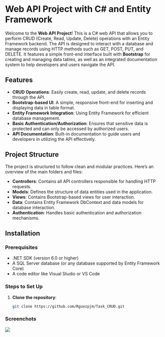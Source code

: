 # Web API Project with C# and Entity Framework

Welcome to the **Web API Project**! This is a C# web API that allows you to perform CRUD (Create, Read, Update, Delete) operations with an Entity Framework backend. The API is designed to interact with a database and manage records using HTTP methods such as GET, POST, PUT, and DELETE. It features a simple front-end interface built with **Bootstrap** for creating and managing data tables, as well as an integrated documentation system to help developers and users navigate the API.

## Features
- **CRUD Operations**: Easily create, read, update, and delete records through the API.
- **Bootstrap-based UI**: A simple, responsive front-end for inserting and displaying data in table format.
- **Entity Framework Integration**: Using Entity Framework for efficient database management.
- **Basic Authentication/Authorization**: Ensures that sensitive data is protected and can only be accessed by authorized users.
- **API Documentation**: Built-in documentation to guide users and developers in utilizing the API effectively.

## Project Structure

The project is structured to follow clean and modular practices. Here’s an overview of the main folders and files:

- **Controllers**: Contains all API controllers responsible for handling HTTP requests.
- **Models**: Defines the structure of data entities used in the application.
- **Views**: Contains Bootstrap-based views for user interaction.
- **Data**: Contains Entity Framework DbContext and data models for database interaction.
- **Authentication**: Handles basic authentication and authorization mechanisms.

## Installation

### Prerequisites

- .NET SDK (version 6.0 or higher)
- A SQL Server database (or any database supported by Entity Framework Core)
- A code editor like Visual Studio or VS Code

### Steps to Set Up

1. **Clone the repository**:
   ```bash
   git clone https://github.com/Rguezpjm/Task_CRUD.git


### Screenchots

<img src="https://github.com/Rguezpjm/Task_CRUD/blob/master/Captura%20de%20pantalla%202025-01-21%20154545.png?raw=true" style="align-content:center;" />
